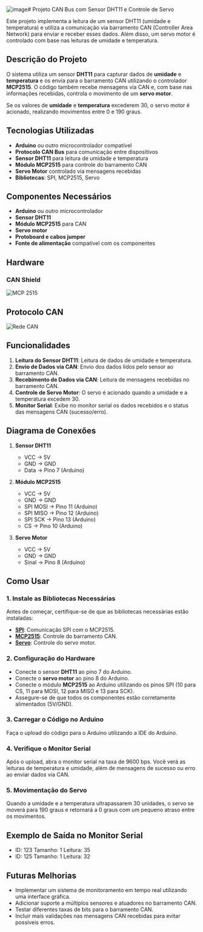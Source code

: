 ![image](https://github.com/user-attachments/assets/554e9232-84d3-4a18-9f15-e5ff5388b257)# Projeto CAN Bus com Sensor DHT11 e Controle de Servo

Este projeto implementa a leitura de um sensor DHT11 (umidade e temperatura) e utiliza a comunicação via barramento CAN (Controller Area Network) para enviar e receber esses dados. Além disso, um servo motor é controlado com base nas leituras de umidade e temperatura.

## Descrição do Projeto

O sistema utiliza um sensor **DHT11** para capturar dados de **umidade** e **temperatura** e os envia para o barramento CAN utilizando o controlador **MCP2515**. O código também recebe mensagens via CAN e, com base nas informações recebidas, controla o movimento de um **servo motor**.

Se os valores de **umidade** e **temperatura** excederem 30, o servo motor é acionado, realizando movimentos entre 0 e 190 graus.

## Tecnologias Utilizadas

- **Arduino** ou outro microcontrolador compatível
- **Protocolo CAN Bus** para comunicação entre dispositivos
- **Sensor DHT11** para leitura de umidade e temperatura
- **Módulo MCP2515** para controle do barramento CAN
- **Servo Motor** controlado via mensagens recebidas
- **Bibliotecas**: SPI, MCP2515, Servo

## Componentes Necessários

- **Arduino** ou outro microcontrolador
- **Sensor DHT11**
- **Módulo MCP2515** para CAN
- **Servo motor**
- **Protoboard e cabos jumper**
- **Fonte de alimentação** compatível com os componentes

## Hardware
### CAN Shield

![MCP 2515](https://how2electronics.com/wp-content/uploads/2022/07/MCP2515-Parts.jpg)

## Protocolo CAN

![Rede CAN](https://gallery3.otenko.com/rest/data/10657?size=full)


## Funcionalidades

1. **Leitura do Sensor DHT11**: Leitura de dados de umidade e temperatura.
2. **Envio de Dados via CAN**: Envio dos dados lidos pelo sensor ao barramento CAN.
3. **Recebimento de Dados via CAN**: Leitura de mensagens recebidas no barramento CAN.
4. **Controle de Servo Motor**: O servo é acionado quando a umidade e a temperatura excedem 30.
5. **Monitor Serial**: Exibe no monitor serial os dados recebidos e o status das mensagens CAN (sucesso/erro).

## Diagrama de Conexões

1. **Sensor DHT11**
   - VCC → 5V
   - GND → GND
   - Data → Pino 7 (Arduino)

2. **Módulo MCP2515**
   - VCC → 5V
   - GND → GND
   - SPI MOSI → Pino 11 (Arduino)
   - SPI MISO → Pino 12 (Arduino)
   - SPI SCK → Pino 13 (Arduino)
   - CS → Pino 10 (Arduino)

3. **Servo Motor**
   - VCC → 5V
   - GND → GND
   - Sinal → Pino 8 (Arduino)

## Como Usar

### 1. Instale as Bibliotecas Necessárias

Antes de começar, certifique-se de que as bibliotecas necessárias estão instaladas:

- **[SPI](https://www.arduino.cc/en/Reference/SPI)**: Comunicação SPI com o MCP2515.
- **[MCP2515](https://github.com/autowp/arduino-mcp2515)**: Controle do barramento CAN.
- **[Servo](https://www.arduino.cc/en/Reference/Servo)**: Controle do servo motor.

### 2. Configuração do Hardware

- Conecte o sensor **DHT11** ao pino 7 do Arduino.
- Conecte o **servo motor** ao pino 8 do Arduino.
- Conecte o módulo **MCP2515** ao Arduino utilizando os pinos SPI (10 para CS, 11 para MOSI, 12 para MISO e 13 para SCK).
- Assegure-se de que todos os componentes estão corretamente alimentados (5V/GND).

### 3. Carregar o Código no Arduino

Faça o upload do código para o Arduino utilizando a IDE do Arduino.

### 4. Verifique o Monitor Serial

Após o upload, abra o monitor serial na taxa de 9600 bps. Você verá as leituras de temperatura e umidade, além de mensagens de sucesso ou erro ao enviar dados via CAN.

### 5. Movimentação do Servo

Quando a umidade e a temperatura ultrapassarem 30 unidades, o servo se moverá para 190 graus e retornará a 0 graus com um pequeno atraso entre os movimentos.


## Exemplo de Saída no Monitor Serial
- ID: 123 Tamanho: 1 Leitura: 35
- ID: 125 Tamanho: 1 Leitura: 32

## Futuras Melhorias
- Implementar um sistema de monitoramento em tempo real utilizando uma interface gráfica.
- Adicionar suporte a múltiplos sensores e atuadores no barramento CAN.
- Testar diferentes taxas de bits para o barramento CAN.
- Incluir mais validações nas mensagens CAN recebidas para evitar possíveis erros.
